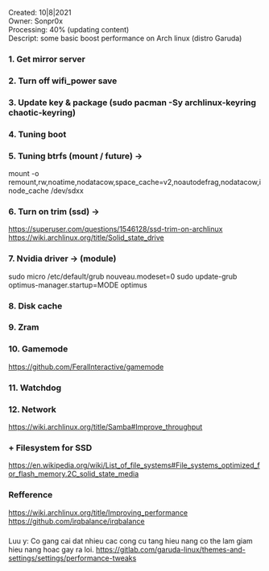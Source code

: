 Created: 10|8|2021   
Owner: Sonpr0x   
Processing: 40% (updating content)   
Descript: some basic boost performance on Arch linux (distro Garuda)   

### 1. Get mirror server
### 2. Turn off wifi_power save
### 3. Update key & package (sudo pacman -Sy archlinux-keyring chaotic-keyring)
### 4. Tuning boot
### 5. Tuning btrfs (mount / future) ->
mount -o remount,rw,noatime,nodatacow,space_cache=v2,noautodefrag,nodatacow,inode_cache /dev/sdxx
### 6. Turn on trim (ssd) ->
https://superuser.com/questions/1546128/ssd-trim-on-archlinux
https://wiki.archlinux.org/title/Solid_state_drive
### 7. Nvidia driver -> (module)
sudo micro /etc/default/grub
nouveau.modeset=0
sudo update-grub
optimus-manager.startup=MODE
optimus
### 8. Disk cache
### 9. Zram
### 10. Gamemode
https://github.com/FeralInteractive/gamemode
### 11. Watchdog
### 12. Network
https://wiki.archlinux.org/title/Samba#Improve_throughput
### + Filesystem for SSD
https://en.wikipedia.org/wiki/List_of_file_systems#File_systems_optimized_for_flash_memory.2C_solid_state_media

### Refference
https://wiki.archlinux.org/title/Improving_performance
https://github.com/irqbalance/irqbalance

###
Luu y: Co gang cai dat nhieu cac cong cu tang hieu nang co the lam giam hieu nang hoac gay ra loi.
https://gitlab.com/garuda-linux/themes-and-settings/settings/performance-tweaks
